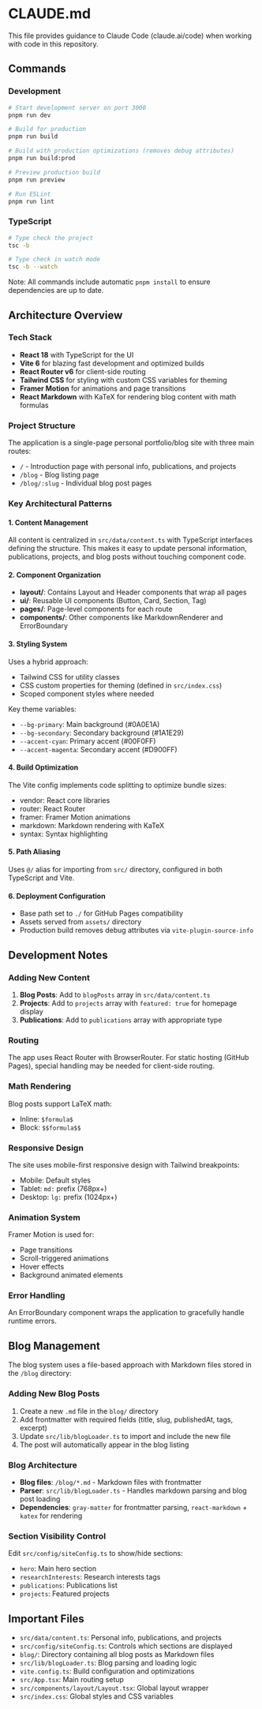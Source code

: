 # CLAUDE.md

This file provides guidance to Claude Code (claude.ai/code) when working with code in this repository.

## Commands

### Development
```bash
# Start development server on port 3000
pnpm run dev

# Build for production
pnpm run build

# Build with production optimizations (removes debug attributes)
pnpm run build:prod

# Preview production build
pnpm run preview

# Run ESLint
pnpm run lint
```

### TypeScript
```bash
# Type check the project
tsc -b

# Type check in watch mode
tsc -b --watch
```

Note: All commands include automatic `pnpm install` to ensure dependencies are up to date.

## Architecture Overview

### Tech Stack
- **React 18** with TypeScript for the UI
- **Vite 6** for blazing fast development and optimized builds
- **React Router v6** for client-side routing
- **Tailwind CSS** for styling with custom CSS variables for theming
- **Framer Motion** for animations and page transitions
- **React Markdown** with KaTeX for rendering blog content with math formulas

### Project Structure
The application is a single-page personal portfolio/blog site with three main routes:
- `/` - Introduction page with personal info, publications, and projects
- `/blog` - Blog listing page
- `/blog/:slug` - Individual blog post pages

### Key Architectural Patterns

#### 1. Content Management
All content is centralized in `src/data/content.ts` with TypeScript interfaces defining the structure. This makes it easy to update personal information, publications, projects, and blog posts without touching component code.

#### 2. Component Organization
- **layout/**: Contains Layout and Header components that wrap all pages
- **ui/**: Reusable UI components (Button, Card, Section, Tag)
- **pages/**: Page-level components for each route
- **components/**: Other components like MarkdownRenderer and ErrorBoundary

#### 3. Styling System
Uses a hybrid approach:
- Tailwind CSS for utility classes
- CSS custom properties for theming (defined in `src/index.css`)
- Scoped component styles where needed

Key theme variables:
- `--bg-primary`: Main background (#0A0E1A)
- `--bg-secondary`: Secondary background (#1A1E29)
- `--accent-cyan`: Primary accent (#00F0FF)
- `--accent-magenta`: Secondary accent (#D900FF)

#### 4. Build Optimization
The Vite config implements code splitting to optimize bundle sizes:
- vendor: React core libraries
- router: React Router
- framer: Framer Motion animations
- markdown: Markdown rendering with KaTeX
- syntax: Syntax highlighting

#### 5. Path Aliasing
Uses `@/` alias for importing from `src/` directory, configured in both TypeScript and Vite.

#### 6. Deployment Configuration
- Base path set to `./` for GitHub Pages compatibility
- Assets served from `assets/` directory
- Production build removes debug attributes via `vite-plugin-source-info`

## Development Notes

### Adding New Content
1. **Blog Posts**: Add to `blogPosts` array in `src/data/content.ts`
2. **Projects**: Add to `projects` array with `featured: true` for homepage display
3. **Publications**: Add to `publications` array with appropriate type

### Routing
The app uses React Router with BrowserRouter. For static hosting (GitHub Pages), special handling may be needed for client-side routing.

### Math Rendering
Blog posts support LaTeX math:
- Inline: `$formula$`
- Block: `$$formula$$`

### Responsive Design
The site uses mobile-first responsive design with Tailwind breakpoints:
- Mobile: Default styles
- Tablet: `md:` prefix (768px+)
- Desktop: `lg:` prefix (1024px+)

### Animation System
Framer Motion is used for:
- Page transitions
- Scroll-triggered animations
- Hover effects
- Background animated elements

### Error Handling
An ErrorBoundary component wraps the application to gracefully handle runtime errors.

## Blog Management

The blog system uses a file-based approach with Markdown files stored in the `/blog` directory:

### Adding New Blog Posts
1. Create a new `.md` file in the `blog/` directory
2. Add frontmatter with required fields (title, slug, publishedAt, tags, excerpt)
3. Update `src/lib/blogLoader.ts` to import and include the new file
4. The post will automatically appear in the blog listing

### Blog Architecture
- **Blog files**: `/blog/*.md` - Markdown files with frontmatter
- **Parser**: `src/lib/blogLoader.ts` - Handles markdown parsing and blog post loading
- **Dependencies**: `gray-matter` for frontmatter parsing, `react-markdown` + `katex` for rendering

### Section Visibility Control
Edit `src/config/siteConfig.ts` to show/hide sections:
- `hero`: Main hero section
- `researchInterests`: Research interests tags
- `publications`: Publications list
- `projects`: Featured projects

## Important Files
- `src/data/content.ts`: Personal info, publications, and projects
- `src/config/siteConfig.ts`: Controls which sections are displayed
- `blog/`: Directory containing all blog posts as Markdown files
- `src/lib/blogLoader.ts`: Blog parsing and loading logic
- `vite.config.ts`: Build configuration and optimizations
- `src/App.tsx`: Main routing setup
- `src/components/layout/Layout.tsx`: Global layout wrapper
- `src/index.css`: Global styles and CSS variables